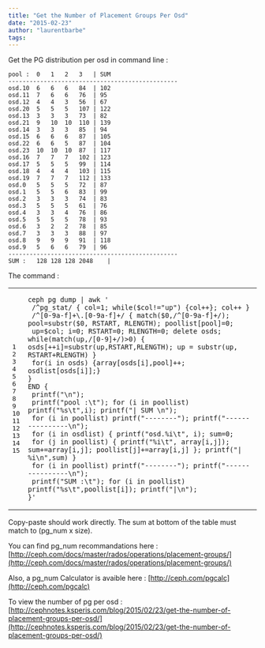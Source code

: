 ```yaml
---
title: "Get the Number of Placement Groups Per Osd"
date: "2015-02-23"
author: "laurentbarbe"
tags: 
---
```


Get the PG distribution per osd in command line :

```
pool :  0   1   2   3   | SUM 
------------------------------------------------
osd.10  6   6   6   84  | 102
osd.11  7   6   6   76  | 95
osd.12  4   4   3   56  | 67
osd.20  5   5   5   107 | 122
osd.13  3   3   3   73  | 82
osd.21  9   10  10  110 | 139
osd.14  3   3   3   85  | 94
osd.15  6   6   6   87  | 105
osd.22  6   6   5   87  | 104
osd.23  10  10  10  87  | 117
osd.16  7   7   7   102 | 123
osd.17  5   5   5   99  | 114
osd.18  4   4   4   103 | 115
osd.19  7   7   7   112 | 133
osd.0   5   5   5   72  | 87
osd.1   5   5   6   83  | 99
osd.2   3   3   3   74  | 83
osd.3   5   5   5   61  | 76
osd.4   3   3   4   76  | 86
osd.5   5   5   5   78  | 93
osd.6   3   2   2   78  | 85
osd.7   3   3   3   88  | 97
osd.8   9   9   9   91  | 118
osd.9   5   6   6   79  | 96
------------------------------------------------
SUM :   128 128 128 2048    |
```

The command :

<table><tbody><tr><td class="gutter"><pre class="line-numbers"><span class="line-number">1</span>
<span class="line-number">2</span>
<span class="line-number">3</span>
<span class="line-number">4</span>
<span class="line-number">5</span>
<span class="line-number">6</span>
<span class="line-number">7</span>
<span class="line-number">8</span>
<span class="line-number">9</span>
<span class="line-number">10</span>
<span class="line-number">11</span>
<span class="line-number">12</span>
<span class="line-number">13</span>
<span class="line-number">14</span>
<span class="line-number">15</span>
</pre></td><td class="code"><pre><code class="awk"><span class="line"><span class="nx">ceph</span> <span class="nx">pg</span> <span class="nx">dump</span> <span class="err">|</span> <span class="nx">awk</span> <span class="s1">'</span>
</span><span class="line"><span class="s1"> /^pg_stat/ { col=1; while($col!="up") {col++}; col++ }</span>
</span><span class="line"><span class="s1"> /^[0-9a-f]+\.[0-9a-f]+/ { match($0,/^[0-9a-f]+/); pool=substr($0, RSTART, RLENGTH); poollist[pool]=0;</span>
</span><span class="line"><span class="s1"> up=$col; i=0; RSTART=0; RLENGTH=0; delete osds; while(match(up,/[0-9]+/)&gt;0) { osds[++i]=substr(up,RSTART,RLENGTH); up = substr(up, RSTART+RLENGTH) }</span>
</span><span class="line"><span class="s1"> for(i in osds) {array[osds[i],pool]++; osdlist[osds[i]];}</span>
</span><span class="line"><span class="s1">}</span>
</span><span class="line"><span class="s1">END {</span>
</span><span class="line"><span class="s1"> printf("\n");</span>
</span><span class="line"><span class="s1"> printf("pool :\t"); for (i in poollist) printf("%s\t",i); printf("| SUM \n");</span>
</span><span class="line"><span class="s1"> for (i in poollist) printf("--------"); printf("----------------\n");</span>
</span><span class="line"><span class="s1"> for (i in osdlist) { printf("osd.%i\t", i); sum=0;</span>
</span><span class="line"><span class="s1"> for (j in poollist) { printf("%i\t", array[i,j]); sum+=array[i,j]; poollist[j]+=array[i,j] }; printf("| %i\n",sum) }</span>
</span><span class="line"><span class="s1"> for (i in poollist) printf("--------"); printf("----------------\n");</span>
</span><span class="line"><span class="s1"> printf("SUM :\t"); for (i in poollist) printf("%s\t",poollist[i]); printf("|\n");</span>
</span><span class="line"><span class="s1">}'</span>
</span></code></pre></td></tr></tbody></table>

Copy-paste should work directly. The sum at bottom of the table must match to (pg\_num x size).

You can find pg\_num recommandations here : [http://ceph.com/docs/master/rados/operations/placement-groups/](http://ceph.com/docs/master/rados/operations/placement-groups/)

Also, a pg\_num Calculator is avaible here : [http://ceph.com/pgcalc](http://ceph.com/pgcalc)

To view the number of pg per osd : [http://cephnotes.ksperis.com/blog/2015/02/23/get-the-number-of-placement-groups-per-osd/](http://cephnotes.ksperis.com/blog/2015/02/23/get-the-number-of-placement-groups-per-osd/)
